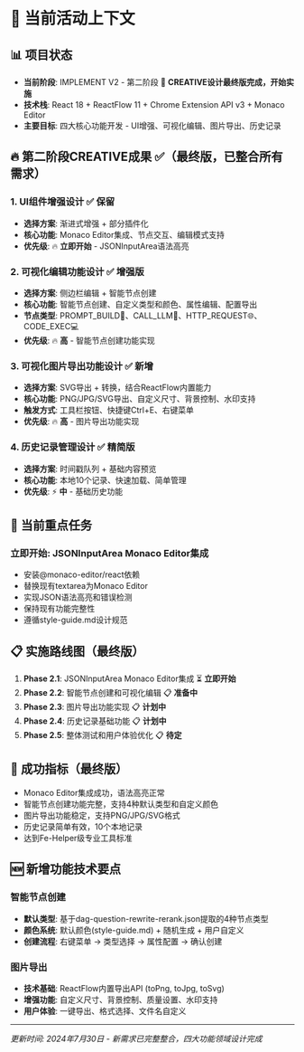 # 🎯 当前活动上下文

## 📊 项目状态
- **当前阶段**: IMPLEMENT V2 - 第二阶段 🚀 **CREATIVE设计最终版完成，开始实施**
- **技术栈**: React 18 + ReactFlow 11 + Chrome Extension API v3 + Monaco Editor
- **主要目标**: 四大核心功能开发 - UI增强、可视化编辑、图片导出、历史记录

## 🔥 第二阶段CREATIVE成果 ✅（最终版，已整合所有需求）

### 1. UI组件增强设计 ✅ **保留**
- **选择方案**: 渐进式增强 + 部分插件化
- **核心功能**: Monaco Editor集成、节点交互、编辑模式支持
- **优先级**: 🔥 **立即开始** - JSONInputArea语法高亮

### 2. 可视化编辑功能设计 ✅ **增强版**
- **选择方案**: 侧边栏编辑 + 智能节点创建
- **核心功能**: 智能节点创建、自定义类型和颜色、属性编辑、配置导出
- **节点类型**: PROMPT_BUILD🔧、CALL_LLM🤖、HTTP_REQUEST🌐、CODE_EXEC💻
- **优先级**: 🔥 **高** - 智能节点创建功能实现

### 3. 可视化图片导出功能设计 ✅ **新增**
- **选择方案**: SVG导出 + 转换，结合ReactFlow内置能力
- **核心功能**: PNG/JPG/SVG导出、自定义尺寸、背景控制、水印支持
- **触发方式**: 工具栏按钮、快捷键Ctrl+E、右键菜单
- **优先级**: 🔥 **高** - 图片导出功能实现

### 4. 历史记录管理设计 ✅ **精简版**
- **选择方案**: 时间戳队列 + 基础内容预览
- **核心功能**: 本地10个记录、快速加载、简单管理
- **优先级**: ⚡ **中** - 基础历史功能

## 🎯 当前重点任务
### 立即开始: JSONInputArea Monaco Editor集成
- 安装@monaco-editor/react依赖
- 替换现有textarea为Monaco Editor
- 实现JSON语法高亮和错误检测
- 保持现有功能完整性
- 遵循style-guide.md设计规范

## 📋 实施路线图（最终版）
1. **Phase 2.1**: JSONInputArea Monaco Editor集成 ⏳ **立即开始**
2. **Phase 2.2**: 智能节点创建和可视化编辑 📋 **准备中**
3. **Phase 2.3**: 图片导出功能实现 📋 **计划中**
4. **Phase 2.4**: 历史记录基础功能 📋 **计划中**
5. **Phase 2.5**: 整体测试和用户体验优化 📋 **待定**

## 🎯 成功指标（最终版）
- Monaco Editor集成成功，语法高亮正常
- 智能节点创建功能完整，支持4种默认类型和自定义颜色
- 图片导出功能稳定，支持PNG/JPG/SVG格式
- 历史记录简单有效，10个本地记录
- 达到Fe-Helper级专业工具标准

## 🆕 新增功能技术要点
### 智能节点创建
- **默认类型**: 基于dag-question-rewrite-rerank.json提取的4种节点类型
- **颜色系统**: 默认颜色(style-guide.md) + 随机生成 + 用户自定义
- **创建流程**: 右键菜单 → 类型选择 → 属性配置 → 确认创建

### 图片导出
- **技术基础**: ReactFlow内置导出API (toPng, toJpg, toSvg)
- **增强功能**: 自定义尺寸、背景控制、质量设置、水印支持
- **用户体验**: 一键导出、格式选择、文件名自定义

---
*更新时间: 2024年7月30日 - 新需求已完整整合，四大功能领域设计完成* 